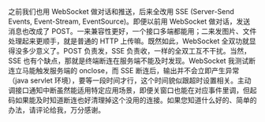 之前我们也用 WebSocket 做对话和推送，后来全改用 SSE (Server-Send Events, Event-Stream, EventSource)。即便以前用 WebSocket 做对话，发送消息也改成了 POST。一来兼容性更好，一个接口多端都能用；二来发图片、文件处理起来更顺手，就是普通的 HTTP 上传嘛。既然如此，WebSocket 全双功就显得没多少意义了。POST 负责发，SSE 负责收，一样的全双工互不干扰。当然，SSE 也有个缺点，那就是终端断连在服务端不能及时发现。WebSocket 我测试断连立马能触发服务端的 onclose，而 SSE 断连后，输出并不会立即产生异常（java servlet 环境），要等一段时间才行，这个时间貌似跟超时设置相关。主动调接口通知中断虽然能适用特定应用场景，即便关窗口也能在对应事件里调，但起码如果能及时知道断连也好清理掉这个没用的连接。如果您知道什么好的、简单的办法，请评论给我，万分感谢。

